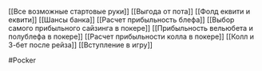 
[[Все возможные стартовые руки]]
[[Выгода от пота]]
[[Фолд еквити и еквити]]
[[Шансы банка]]
[[Расчет прибыльность блефа]]
[[Выбор самого прибыльного сайзинга в покере]]
[[Прибыльность вельюбета и полублефа в покере]]
[[Расчет прибыльности колла в покере]]
[[Колл и 3-бет после рейза]]
[[Вступление в игру]]

#Pocker 